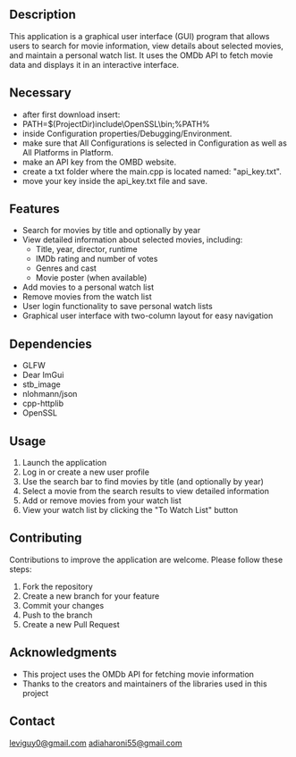 ## Description
This application is a graphical user interface (GUI) program that allows users to search for movie information, view details about selected movies, and maintain a personal watch list. It uses the OMDb API to fetch movie data and displays it in an interactive interface.

## Necessary
- after first download insert:
- PATH=$(ProjectDir)include\OpenSSL\bin;%PATH%
- inside Configuration properties/Debugging/Environment.
- make sure that All Configurations is selected in Configuration as well as All Platforms in Platform.
- make an API key from the OMBD website.
- create a txt folder where the main.cpp is located named: "api_key.txt".
- move your key inside the api_key.txt file and save.

## Features
- Search for movies by title and optionally by year
- View detailed information about selected movies, including:
  - Title, year, director, runtime
  - IMDb rating and number of votes
  - Genres and cast
  - Movie poster (when available)
- Add movies to a personal watch list
- Remove movies from the watch list
- User login functionality to save personal watch lists
- Graphical user interface with two-column layout for easy navigation

## Dependencies
- GLFW
- Dear ImGui
- stb_image
- nlohmann/json
- cpp-httplib
- OpenSSL

## Usage
1. Launch the application
2. Log in or create a new user profile
3. Use the search bar to find movies by title (and optionally by year)
4. Select a movie from the search results to view detailed information
5. Add or remove movies from your watch list
6. View your watch list by clicking the "To Watch List" button

## Contributing
Contributions to improve the application are welcome. Please follow these steps:
1. Fork the repository
2. Create a new branch for your feature
3. Commit your changes
4. Push to the branch
5. Create a new Pull Request

## Acknowledgments
- This project uses the OMDb API for fetching movie information
- Thanks to the creators and maintainers of the libraries used in this project

## Contact
leviguy0@gmail.com
adiaharoni55@gmail.com
